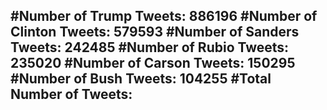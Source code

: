 #Number of Trump Tweets: 886196
#Number of Clinton Tweets: 579593
#Number of Sanders Tweets: 242485
#Number of Rubio Tweets: 235020
#Number of Carson Tweets: 150295
#Number of Bush Tweets: 104255
#Total Number of Tweets:  
---
